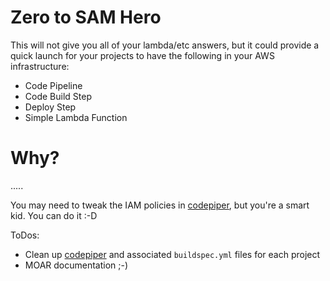 # Zero to SAM Hero

This will not give you all of your lambda/etc answers, but it could provide a quick launch
for your projects to have the following in your AWS infrastructure:

* Code Pipeline
* Code Build Step
* Deploy Step
* Simple Lambda Function

# Why?
.....


You may need to tweak the IAM policies in [codepiper](./codepiper/cloudformation.yml), but you're a smart kid.  You can do it :-D

ToDos:
* Clean up [codepiper](./codepiper/cloudformation.yml) and associated `buildspec.yml` files for each project
* MOAR documentation ;-)
